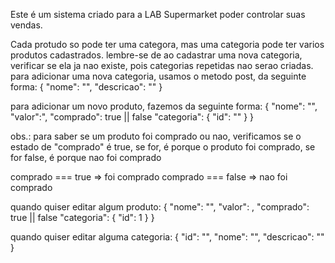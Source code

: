 Este é um sistema criado para a LAB Supermarket poder controlar suas vendas.

Cada protudo so pode ter uma categora, mas uma categoria pode ter varios produtos cadastrados.
lembre-se de ao cadastrar uma nova categoria, verificar se ela ja nao existe, pois categorias repetidas nao serao criadas.
para adicionar uma nova categoria, usamos o metodo post, da seguinte forma:
{
  "nome": "",
  "descricao": ""
}

para adicionar um novo produto, fazemos da seguinte forma:
{
  "nome": "",
  "valor":",
  "comprado": true || false
  "categoria": {
    "id": ""
  }
}


obs.: para saber se um produto foi comprado ou nao, verificamos se o estado de "comprado" é true, se for, é porque o produto foi comprado, se for false, é porque nao foi comprado

comprado === true => foi comprado
comprado === false => nao foi comprado

quando quiser editar algum produto:
{
    "nome": "",
    "valor": ,
    "comprado": true || false
    "categoria": {
        "id": 1
        }
}

quando quiser editar alguma categoria:
{
  "id": "",
  "nome": "",
  "descricao": ""
}